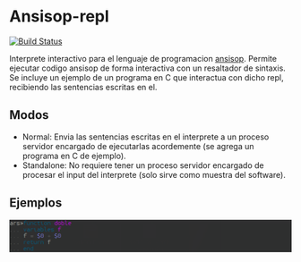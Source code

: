 # Ansisop-repl

[![Build Status](https://www.travis-ci.org/fran-bravo/ansisop-repl.svg?branch=master)](https://www.travis-ci.org/fran-bravo/ansisop-repl)

Interprete interactivo para el lenguaje de programacion [ansisop](https://github.com/sisoputnfrba/ansisop-parser). Permite ejecutar codigo ansisop de forma interactiva con un resaltador de sintaxis. Se incluye un ejemplo de un programa en C que interactua con dicho repl, recibiendo las sentencias escritas en el.

## Modos

  * Normal: Envia las sentencias escritas en el interprete a un proceso servidor encargado de ejecutarlas acordemente (se agrega un programa en C de ejemplo).
  * Standalone: No requiere tener un proceso servidor encargado de procesar el input del interprete (solo sirve como muestra del software). 

## Ejemplos

![Sample](/assets/Sample.png)
